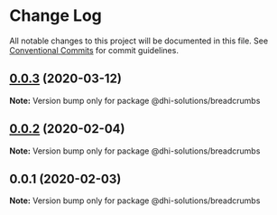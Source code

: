 # Change Log

All notable changes to this project will be documented in this file.
See [Conventional Commits](https://conventionalcommits.org) for commit guidelines.

## [0.0.3](https://github.com/DHI-Solutions/nomads/compare/@dhi-solutions/breadcrumbs@0.0.2...@dhi-solutions/breadcrumbs@0.0.3) (2020-03-12)

**Note:** Version bump only for package @dhi-solutions/breadcrumbs





## [0.0.2](https://github.com/DHI-Solutions/nomads/compare/@dhi-solutions/breadcrumbs@0.0.1...@dhi-solutions/breadcrumbs@0.0.2) (2020-02-04)

**Note:** Version bump only for package @dhi-solutions/breadcrumbs





## 0.0.1 (2020-02-03)

**Note:** Version bump only for package @dhi-solutions/breadcrumbs
